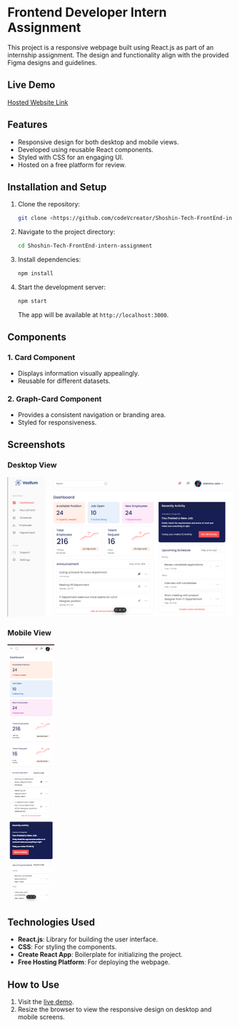 # Frontend Developer Intern Assignment

This project is a responsive webpage built using React.js as part of an internship assignment. The design and functionality align with the provided Figma designs and guidelines.

## Live Demo
[Hosted Website Link](<https://shoshin-tech-assignment-eight.vercel.app/>)

## Features
- Responsive design for both desktop and mobile views.
- Developed using reusable React components.
- Styled with CSS for an engaging UI.
- Hosted on a free platform for review.

## Installation and Setup
1. Clone the repository:
   ```bash
   git clone <https://github.com/codeVcreator/Shoshin-Tech-FrontEnd-intern-assignment.git>
   ```
2. Navigate to the project directory:
   ```bash
   cd Shoshin-Tech-FrontEnd-intern-assignment
   ```
3. Install dependencies:
   ```bash
   npm install
   ```
4. Start the development server:
   ```bash
   npm start
   ```
   The app will be available at `http://localhost:3000`.


## Components
### 1. **Card Component**
   - Displays information visually appealingly.
   - Reusable for different datasets.

### 2. **Graph-Card Component**
   - Provides a consistent navigation or branding area.
   - Styled for responsiveness.


## Screenshots
### Desktop View
![Desktop View](./public/images/desktop-view.png)

### Mobile View
![Mobile View](./public/images/mobile-view.png)

## Technologies Used
- **React.js**: Library for building the user interface.
- **CSS**: For styling the components.
- **Create React App**: Boilerplate for initializing the project.
- **Free Hosting Platform**: For deploying the webpage.

## How to Use
1. Visit the [live demo](<https://shoshin-tech-assignment-eight.vercel.app/>).
2. Resize the browser to view the responsive design on desktop and mobile screens.
